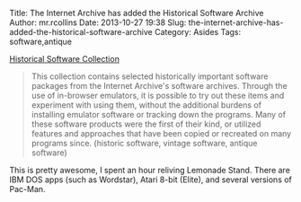 Title: The Internet Archive has added the Historical Software Archive
Author: mr.rcollins
Date: 2013-10-27 19:38
Slug: the-internet-archive-has-added-the-historical-software-archive
Category: Asides
Tags: software,antique

[Historical Software Collection](https://archive.org/details/historicalsoftware)

>This collection contains selected historically important software packages from the Internet Archive's software archives. Through the use of in-browser emulators, it is possible to try out these items and experiment with using them, without the additional burdens of installing emulator software or tracking down the programs. Many of these software products were the first of their kind, or utilized features and approaches that have been copied or recreated on many programs since. (historic software, vintage software, antique software)

This is pretty awesome, I spent an hour reliving Lemonade Stand. There are IBM DOS apps (such as Wordstar), Atari 8-bit (Elite), and several versions of Pac-Man.


